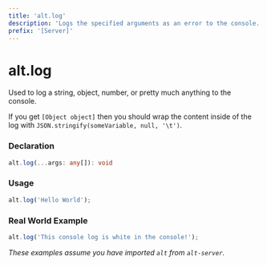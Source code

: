 ```yaml
---
title: 'alt.log'
description: 'Logs the specified arguments as an error to the console.'
prefix: '[Server]'
---
```


# alt.log

Used to log a string, object, number, or pretty much anything to the console. 

If you get `[Object object]` then you should wrap the content inside of the log with `JSON.stringify(someVariable, null, '\t')`.

### Declaration

```typescript
alt.log(...args: any[]): void
```

### Usage

```js
alt.log('Hello World');
```

### Real World Example

```js
alt.log('This console log is white in the console!');
```

_These examples assume you have imported `alt` from `alt-server`._